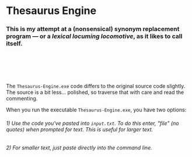# Thesaurus Engine
### This is my attempt at a (nonsensical) synonym replacement program — or a *lexical locuming locomotive*, as it likes to call itself.

<br/>
<br/>
<br/>
<br/>

The `Thesaurus-Engine.exe` code differs to the original source code slightly. The source is a bit less... polished, so traverse that with care and read the commenting.

When you run the executable `Thesaurus-Engine.exe`, you have two options:
###### 1) Use the code you've pasted into `input.txt`. To do this enter, "file" (no quotes) when prompted for text. This is useful for larger text.
###### 2) For smaller text, just paste directly into the command line.
